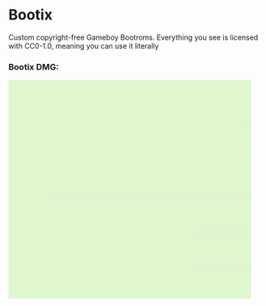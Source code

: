 # Bootix
Custom copyright-free Gameboy Bootroms. Everything you see is licensed with CC0-1.0, meaning you can use it literally 

### Bootix DMG:

![bootix-dmg](./img/bootix-dmg.gif)